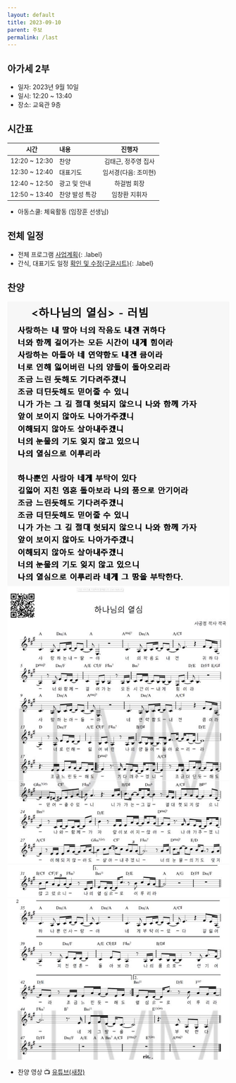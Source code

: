 ```yaml
---
layout: default
title: 2023-09-10
parent: 주보
permalink: /last
---
```


## 아가세 2부
- 일자: 2023년 9월 10일
- 일시: 12:20 ~ 13:40
- 장소: 교육관 9층

## 시간표

|시간| 내용 | 진행자|
|:---:|:-------------------------------------------|:----:|
| 12:20 ~ 12:30 | 찬양 | 김태근, 정주영 집사|
| 12:30 ~ 12:40 | 대표기도 | 임서경(다음: 조미현) |
| 12:40 ~ 12:50 | 광고 및 안내| 하걸범 회장|
| 12:50 ~ 13:40 | 찬양 발성 특강 | 임창환 지휘자|

- 아동스쿨: 체육활동 (임장훈 선생님)

## 전체 일정

- 전체 프로그램 [사업계획](schedule){: .label}
- 간식, 대표기도 일정 [확인 및 수정(구글시트)](https://docs.google.com/spreadsheets/d/1lbI19_aBxfNdhaPLaUOwoYV0HYdjHeSiXNjnpaHt0dw/edit?usp=sharing){: .label}

## 찬양

![](attachments/2023-09-10_1.jpeg)
![](attachments/2023-09-10_2.jpeg)
![](attachments/2023-09-10_3.jpeg)

- 찬양 영상 📺 [유튜브(새창)](https://www.youtube.com/watch?si=kLkcjQvQBPvSduNN&v=QkHKe6bPPE0&feature=youtu.be)



